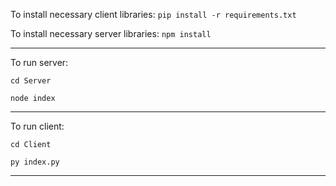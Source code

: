 To install necessary client libraries:
```pip install -r requirements.txt```

To install necessary server libraries:
```npm install```

---

To run server:

```cd Server```

```node index```

---

To run client:

```cd Client```

```py index.py```

---